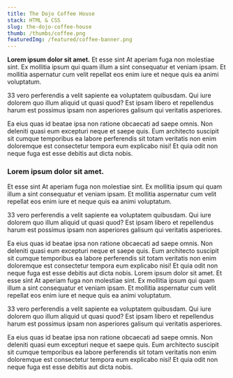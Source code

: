 ```yaml
---
title: The Dojo Coffee House
stack: HTML & CSS
slug: the-dojo-coffee-house
thumb: /thumbs/coffee.png
featuredImg: /featured/coffee-banner.png
---
```


**Lorem ipsum dolor sit amet.** 
Et esse sint At aperiam fuga non molestiae sint. Ex mollitia ipsum qui quam illum a sint consequatur et veniam ipsam. Et mollitia aspernatur cum velit repellat eos enim iure et neque quis ea animi voluptatum.

33 vero perferendis a velit sapiente ea voluptatem quibusdam. Qui iure dolorem quo illum aliquid ut quasi quod? Est ipsam libero et repellendus harum est possimus ipsam non asperiores galisum qui veritatis asperiores.

Ea eius quas id beatae ipsa non ratione obcaecati ad saepe omnis. Non deleniti quasi eum excepturi neque et saepe quis. Eum architecto suscipit sit cumque temporibus ea labore perferendis sit totam veritatis non enim doloremque est consectetur tempora eum explicabo nisi! Et quia odit non neque fuga est esse debitis aut dicta nobis.


### Lorem ipsum dolor sit amet. 

Et esse sint At aperiam fuga non molestiae sint. Ex mollitia ipsum qui quam illum a sint consequatur et veniam ipsam. Et mollitia aspernatur cum velit repellat eos enim iure et neque quis ea animi voluptatum.

33 vero perferendis a velit sapiente ea voluptatem quibusdam. Qui iure dolorem quo illum aliquid ut quasi quod? Est ipsam libero et repellendus harum est possimus ipsam non asperiores galisum qui veritatis asperiores.

Ea eius quas id beatae ipsa non ratione obcaecati ad saepe omnis. Non deleniti quasi eum excepturi neque et saepe quis. Eum architecto suscipit sit cumque temporibus ea labore perferendis sit totam veritatis non enim doloremque est consectetur tempora eum explicabo nisi! Et quia odit non neque fuga est esse debitis aut dicta nobis.
Lorem ipsum dolor sit amet. Et esse sint At aperiam fuga non molestiae sint. Ex mollitia ipsum qui quam illum a sint consequatur et veniam ipsam. Et mollitia aspernatur cum velit repellat eos enim iure et neque quis ea animi voluptatum.

33 vero perferendis a velit sapiente ea voluptatem quibusdam. Qui iure dolorem quo illum aliquid ut quasi quod? Est ipsam libero et repellendus harum est possimus ipsam non asperiores galisum qui veritatis asperiores.

Ea eius quas id beatae ipsa non ratione obcaecati ad saepe omnis. Non deleniti quasi eum excepturi neque et saepe quis. Eum architecto suscipit sit cumque temporibus ea labore perferendis sit totam veritatis non enim doloremque est consectetur tempora eum explicabo nisi! Et quia odit non neque fuga est esse debitis aut dicta nobis.